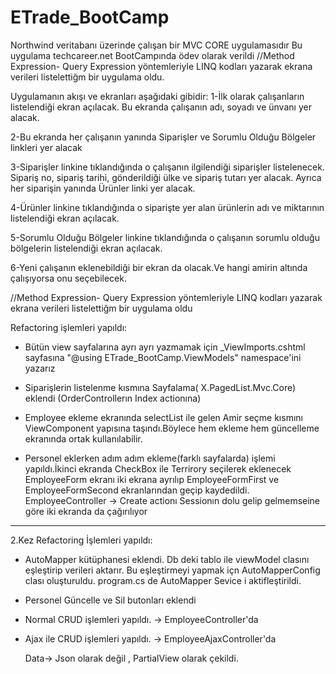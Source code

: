 # ETrade_BootCamp
Northwind veritabanı üzerinde çalışan bir MVC CORE uygulamasıdır
Bu uygulama techcareer.net BootCampında ödev olarak verildi
//Method Expression- Query Expression yöntemleriyle LINQ kodları yazarak ekrana verileri listelettiğm bir uygulama oldu.

Uygulamanın akışı ve ekranları aşağıdaki gibidir:
1-İlk olarak çalışanların listelendiği ekran açılacak. Bu ekranda çalışanın adı, soyadı ve ünvanı yer alacak.

2-Bu ekranda her çalışanın yanında Siparişler ve Sorumlu Olduğu Bölgeler linkleri yer alacak

3-Siparişler linkine tıklandığında o çalışanın ilgilendiği siparişler listelenecek. Sipariş no, sipariş tarihi, gönderildiği ülke ve sipariş tutarı yer alacak. Ayrıca her siparişin yanında Ürünler linki yer alacak.

4-Ürünler linkine tıklandığında o siparişte yer alan ürünlerin adı ve miktarının listelendiği ekran açılacak.

5-Sorumlu Olduğu Bölgeler linkine tıklandığında o çalışanın sorumlu olduğu bölgelerin listelendiği ekran açılacak.

6-Yeni çalışanın eklenebildiği bir ekran da olacak.Ve hangi amirin altında çalışıyorsa onu seçebilecek.

//Method Expression- Query Expression yöntemleriyle LINQ kodları yazarak ekrana verileri listelettiğm bir uygulama oldu

Refactoring işlemleri yapıldı:
* Bütün view sayfalarına ayrı ayrı yazmamak için _ViewImports.cshtml sayfasına "@using ETrade_BootCamp.ViewModels" namespace'ini yazarız

* Siparişlerin listelenme kısmına Sayfalama( X.PagedList.Mvc.Core) eklendi (OrderControllerın Index actionına)
  
* Employee ekleme ekranında selectList ile gelen Amir seçme kısmını ViewComponent yapısına taşındı.Böylece hem ekleme hem güncelleme ekranında ortak kullanılabilir.

* Personel eklerken adım adım ekleme(farklı sayfalarda) işlemi yapıldı.İkinci ekranda CheckBox ile Terrirory seçilerek eklenecek
  EmployeeForm ekranı iki ekrana ayrılıp EmployeeFormFirst ve EmployeeFormSecond ekranlarından geçip kaydedildi.
  EmployeeController -> Create actionı Sessionın dolu gelip gelmemseine göre iki ekranda da çağırılıyor
  
 *********************************************** 
  2.Kez Refactoring İşlemleri yapıldı:

* AutoMapper kütüphanesi eklendi.
  Db deki tablo ile viewModel clasını eşleştirip verileri aktarır.
  Bu eşleştirmeyi yapmak içn AutoMapperConfig clası oluşturuldu.
  program.cs de AutoMapper Sevice i aktifleştirildi.

* Personel Güncelle ve Sil butonları eklendi

* Normal CRUD işlemleri yapıldı. -> EmployeeController'da

* Ajax ile CRUD işlemleri yapıldı. -> EmployeeAjaxController'da

  Data-> Json olarak değil , PartialView olarak çekildi.

